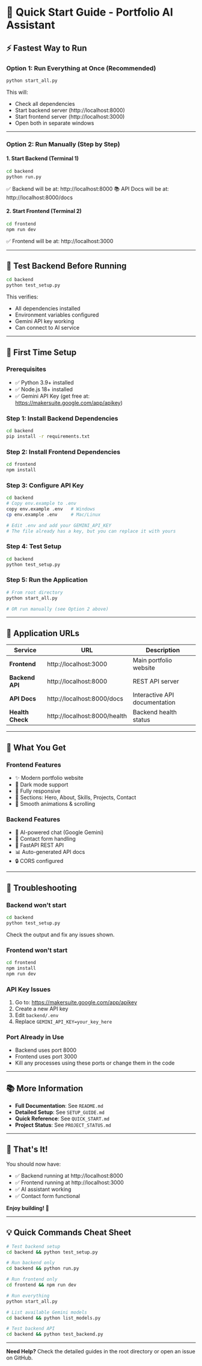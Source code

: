 # 🚀 Quick Start Guide - Portfolio AI Assistant

## ⚡ Fastest Way to Run

### Option 1: Run Everything at Once (Recommended)
```bash
python start_all.py
```

This will:
- Check all dependencies
- Start backend server (http://localhost:8000)
- Start frontend server (http://localhost:3000)
- Open both in separate windows

---

### Option 2: Run Manually (Step by Step)

#### 1. Start Backend (Terminal 1)
```bash
cd backend
python run.py
```

✅ Backend will be at: http://localhost:8000
📚 API Docs will be at: http://localhost:8000/docs

#### 2. Start Frontend (Terminal 2)
```bash
cd frontend
npm run dev
```

✅ Frontend will be at: http://localhost:3000

---

## 🧪 Test Backend Before Running

```bash
cd backend
python test_setup.py
```

This verifies:
- All dependencies installed
- Environment variables configured
- Gemini API key working
- Can connect to AI service

---

## 🔧 First Time Setup

### Prerequisites
- ✅ Python 3.9+ installed
- ✅ Node.js 18+ installed
- ✅ Gemini API Key (get free at: https://makersuite.google.com/app/apikey)

### Step 1: Install Backend Dependencies
```bash
cd backend
pip install -r requirements.txt
```

### Step 2: Install Frontend Dependencies
```bash
cd frontend
npm install
```

### Step 3: Configure API Key
```bash
cd backend
# Copy env.example to .env
copy env.example .env   # Windows
cp env.example .env     # Mac/Linux

# Edit .env and add your GEMINI_API_KEY
# The file already has a key, but you can replace it with yours
```

### Step 4: Test Setup
```bash
cd backend
python test_setup.py
```

### Step 5: Run the Application
```bash
# From root directory
python start_all.py

# OR run manually (see Option 2 above)
```

---

## 📍 Application URLs

| Service | URL | Description |
|---------|-----|-------------|
| **Frontend** | http://localhost:3000 | Main portfolio website |
| **Backend API** | http://localhost:8000 | REST API server |
| **API Docs** | http://localhost:8000/docs | Interactive API documentation |
| **Health Check** | http://localhost:8000/health | Backend health status |

---

## 🎯 What You Get

### Frontend Features
- ✨ Modern portfolio website
- 🌙 Dark mode support
- 📱 Fully responsive
- 💼 Sections: Hero, About, Skills, Projects, Contact
- 🔄 Smooth animations & scrolling

### Backend Features
- 🤖 AI-powered chat (Google Gemini)
- 📧 Contact form handling
- 🚀 FastAPI REST API
- 📊 Auto-generated API docs
- 🔒 CORS configured

---

## 🐛 Troubleshooting

### Backend won't start
```bash
cd backend
python test_setup.py
```
Check the output and fix any issues shown.

### Frontend won't start
```bash
cd frontend
npm install
npm run dev
```

### API Key Issues
1. Go to: https://makersuite.google.com/app/apikey
2. Create a new API key
3. Edit `backend/.env`
4. Replace `GEMINI_API_KEY=your_key_here`

### Port Already in Use
- Backend uses port 8000
- Frontend uses port 3000
- Kill any processes using these ports or change them in the code

---

## 📚 More Information

- **Full Documentation**: See `README.md`
- **Detailed Setup**: See `SETUP_GUIDE.md`
- **Quick Reference**: See `QUICK_START.md`
- **Project Status**: See `PROJECT_STATUS.md`

---

## 🎉 That's It!

You should now have:
- ✅ Backend running at http://localhost:8000
- ✅ Frontend running at http://localhost:3000
- ✅ AI assistant working
- ✅ Contact form functional

**Enjoy building! 🚀**

---

## 💡 Quick Commands Cheat Sheet

```bash
# Test backend setup
cd backend && python test_setup.py

# Run backend only
cd backend && python run.py

# Run frontend only
cd frontend && npm run dev

# Run everything
python start_all.py

# List available Gemini models
cd backend && python list_models.py

# Test backend API
cd backend && python test_backend.py
```

---

**Need Help?** Check the detailed guides in the root directory or open an issue on GitHub.